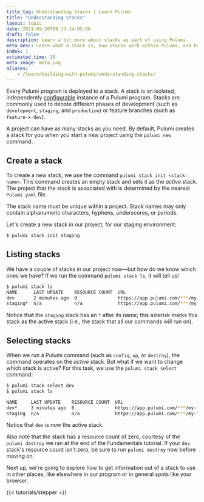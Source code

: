 ```yaml
---
title_tag: Understanding Stacks | Learn Pulumi
title: "Understanding Stacks"
layout: topic
date: 2021-09-20T08:33:14-05:00
draft: false
description: Learn a bit more about stacks as part of using Pulumi.
meta_desc: Learn what a stack is, how stacks work within Pulumi, and how to create, list, and select stacks in this tutorial.
index: 1
estimated_time: 10
meta_image: meta.png
aliases:
    - /learn/building-with-pulumi/understanding-stacks/
---
```


Every Pulumi program is deployed to a stack. A stack is an isolated, independently [configurable](/docs/concepts/config/) instance of a Pulumi program. Stacks are commonly used to denote different phases of development (such as `development`, `staging`, and `production`) or feature branches (such as `feature-x-dev`).

A project can have as many stacks as you need. By default, Pulumi creates a stack for you when you start a new project using the `pulumi new` command.

## Create a stack

To create a new stack, we use the command `pulumi stack init <stack-name>`. This command creates an empty stack and sets it as the _active_ stack. The project that the stack is associated with is determined by the nearest `Pulumi.yaml` file.

The stack name must be unique within a project. Stack names may only contain alphanumeric characters, hyphens, underscores, or periods.

Let's create a new stack in our project, for our staging environment:

```bash
$ pulumi stack init staging
```

## Listing stacks

We have a couple of stacks in our project now&mdash;but how do we know which
ones we have? If we run the command `pulumi stack ls`, it will tell us!

```bash
$ pulumi stack ls
NAME      LAST UPDATE    RESOURCE COUNT  URL
dev       2 minutes ago  0               https://app.pulumi.com/***/my-first-app/dev
staging*  n/a            n/a             https://app.pulumi.com/***/my-first-app/staging
```

Notice that the `staging` stack has an `*` after its name; this asterisk marks
this stack as the active stack (i.e., the stack that all our commands will run
on).

## Selecting stacks

When we run a Pulumi command (such as `config`, `up`, or `destroy`), the command
operates on the *active* stack. But what if we want to change which stack is
active? For this task, we use the `pulumi stack select` command:

```bash
$ pulumi stack select dev
$ pulumi stack ls

NAME     LAST UPDATE    RESOURCE COUNT  URL
dev*     3 minutes ago  0               https://app.pulumi.com/***/my-first-app/dev
staging  n/a            n/a             https://app.pulumi.com/***/my-first-app/staging

```

Notice that `dev` is now the active stack.

Also note that the stack has a resource count of zero, courtesy of the `pulumi destroy` we ran at the end of the Fundamentals tutorial. If your `dev` stack's resource count isn't zero, be sure to run `pulumi destroy` now before moving on.

Next up, we're going to explore how to get information out of a stack to use in
other places, like elsewhere in our program or in general spots like your
browser.

{{< tutorials/stepper >}}
